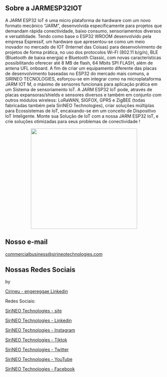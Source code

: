 ## Sobre a JARMESP32IOT

A JARM ESP32 IoT é uma micro plataforma de hardware com um
novo formato mecânico “JARM”, desenvolvida especificamente para projetos
que demandam rápida conectividade, baixo consumo, sensoriamentos diversos
e versatilidade. Tendo como base o ESP32 WROOM desenvolvido pela
empresa Espressif, um hardware que apresentou-se como um meio inovador
no mercado de IOT (Internet das Coisas) para desenvolvimento de projetos de
forma prática, no uso dos protocolos Wi-FI (802.11 b/g/n), BLE (Bluetooth de
baixa energia) e Bluetooth Classic, com novas características possibilitando
oferecer até 8 MB de flash, 64 Mbits SPI FLASH, além de antena UFL onboard.
A fim de criar um equipamento diferente das placas de
desenvolvimento baseadas no ESP32 do mercado mais comuns, a SIRINEO
TECNOLOGIES, esforçou-se em integrar como na microplataforma JARM
IOT M, o máximo de sensores funcionais para aplicação prática em um
Sistema de sensoriamento IoT. A JARM ESP32 IoT pode, através de placas
expansoras/shields e sensores diversos e também em conjunto com outros
módulos wireless: LoRaWAN, SIGFOX, GPRS e ZigBEE (todas fabricadas
também pela SiriNEO Technologies), criar soluções múltiplas para
Ecossistemas de IoT, encaixando-se em um conceito de Dispositivo IoT
Inteligente.
Monte sua Solução de IoT com a nossa JARM ESP32 IoT, e crie
soluções otimizadas para seus problemas de conectividade !

<p align="center">
<img width="340" height="321" src="http://sirineotechnologies.com/wp-content/uploads/2021/05/JARM-ESP32-ISO.jpg">
</p align="center">

## Nosso e-mail

commercialbusiness@sirineotechnologies.com

## Nossas Redes Sociais

by   

[Cirineu - engereggae Linkedin](https://www.linkedin.com/in/cirineu-carvalho-fernandes-20490a37/)

Redes Sociais:

[SiriNEO Technologies - site](http://sirineotechnologies.com)

[SiriNEO Technologies - Linkedin](https://www.linkedin.com/company/sirineo-technologies)

[SiriNEO Technologies - Instagram](https://www.instagram.com/sirineotechnologies)

[SiriNEO Technologies - Tiktok](https://www.tiktok.com/@sirineotechnologies)  
 
[SiriNEO Technologies - Twitter](https://twitter.com/sirineotech)

[SiriNEO Technologies - YouTube](https://www.youtube.com/channel/UCXL7DX-jfyiIgiR7kq9hfNw)

[SiriNEO Technologies - Facebook](https://web.facebook.com/Sirineotechnologies/)









